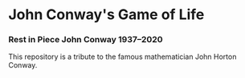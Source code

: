 # John Conway's Game of Life
### Rest in Piece John Conway 1937–2020

This repository is a tribute to the famous mathematician John Horton Conway.
